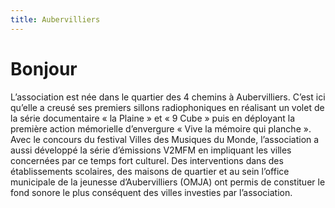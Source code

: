 ```yaml
---
title: Aubervilliers
---
```


# Bonjour

L’association est née dans le quartier des 4 chemins à Aubervilliers. C’est ici qu’elle a creusé ses premiers sillons radiophoniques en réalisant un volet de la série documentaire « la Plaine » et « 9 Cube » puis en déployant la première action mémorielle d’envergure « Vive la mémoire qui planche ». Avec le concours du festival Villes des Musiques du Monde, l’association a aussi développé la série d’émissions V2MFM en impliquant les villes concernées par ce temps fort culturel. Des interventions dans des établissements scolaires, des maisons de quartier et au sein l’office municipale de la jeunesse d’Aubervilliers (OMJA) ont permis de constituer le fond sonore le plus conséquent des villes investies par l’association.
